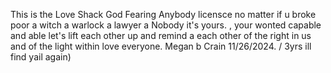 This is the Love Shack God Fearing Anybody licensce no matter if u broke poor a witch a warlock a lawyer a Nobody it's yours. , your wonted capable and able let's lift each other up and remind a each other of the right in us and of the light within love everyone. Megan b Crain 11/26/2024.   / 3yrs ill find yail again)
